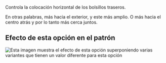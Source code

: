 Controla la colocación horizontal de los bolsillos traseros.

En otras palabras, más hacia el exterior, y este más amplio. O más hacia el centro atrás y por lo tanto más cerca juntos.

## Efecto de esta opción en el patrón

![Esta imagen muestra el efecto de esta opción superponiendo varias variantes que tienen un valor diferente para esta opción](charlie\_backpockethorizontalplacement\_sample.svg "Efecto de esta opción en el patrón")
